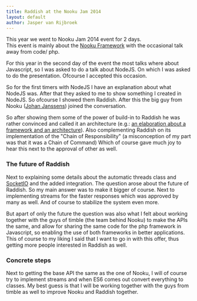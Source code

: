 ```yaml
---
title: Raddish at the Nooku Jam 2014
layout: default
author: Jasper van Rijbroek
---
```


This year we went to Nooku Jam 2014 event for 2 days. <br/>
This event is mainly about the [Nooku Framework](http://nooku.org) with the occasional talk away from code/ php.

For this year in the second day of the event the most talks where about Javascript, so I was asked to do a talk about NodeJS.
On which I was asked to do the presentation. Ofcourse I accepted this occasion.

<!-- more -->

So for the first timers with NodeJS I have an explanation about what NodeJS was. After that they asked to me to show something I created in NodeJS.
So ofcourse I showed them Raddish. After this the big guy from Nooku ([Johan Janssens](https://twitter.com/johanjanssens)) joined the conversation.

So after showing them some of the power of build-in to Raddish he was rather convinced and called it an architecture (e.g.:
[an elaboration about a framework and an architecture](http://stackoverflow.com/questions/2190625/what-is-the-difference-between-framework-and-architecture)).
Also complementing Raddish on its implementation of the "Chain of Responsibility" (a misconception of my part was that it was a Chain of Command)
Which of course gave much joy to hear this next to the approval of other as well.

### The future of Raddish
Next to explaining some details about the automatic threads class and [SocketIO](http://socket.io/) and the added integration.
The question arose about the future of Raddish. So my main answer was to make it bigger of course. Next to implementing streams for the faster responses
which was approved by many as well. And of course to stabilize the system even more.

But apart of only the future the question was also what I felt about working together with the guys of timble (the team behind Nooku) to make the APIs the same,
and allow for sharing the same code for the php framework in Javascript, so enabling the use of both frameworks in better applications.
This of course to my liking I said that I want to go in with this offer, thus getting more people interested in Raddish as well.

### Concrete steps
Next to getting the base API the same as the one of Nooku, I will of course try to implement streams and when ES6 comes out convert everything to classes.
My best guess is that I will be working together with the guys from timble as well to improve Nooku and Raddish together.